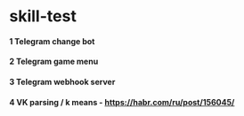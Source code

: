 # skill-test
#### 1 Telegram change bot
#### 2 Telegram game menu
#### 3 Telegram webhook server
#### 4 VK parsing / k means - https://habr.com/ru/post/156045/
